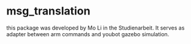 # msg_translation
this package was developed by Mo Li in the Studienarbeit.
It serves as adapter between arm commands and youbot gazebo simulation.
